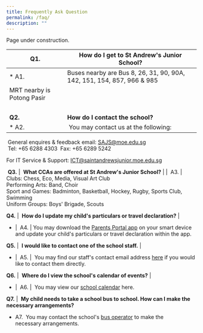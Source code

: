 ```yaml
---
title: Frequently Ask Question
permalink: /faq/
description: ""
---
```

Page under construction.

| Q1. | **How do I get to St Andrew's Junior School?** |
| --- | --- |
* A1. | Buses nearby are Bus 8, 26, 31, 90, 90A, 142, 151, 154, 857, 966 & 985  
MRT nearby is Potong Pasir |
|   |   |
| **Q2.** | **How do I contact the school?** |
* A2. |  You may contact us at the following:  
 General enquires & feedback email: SAJS@moe.edu.sg  
 Tel: +65 6288 4303
 Fax: +65 6289 5242

For IT Service & Support: ICT@saintandrewsjunior.moe.edu.sg  



 **Q3.** |  **What CCAs are offered at St Andrew's Junior School?** |
|  A3. | Clubs: Chess, Eco, Media, Visual Art Club  
Performing Arts: Band, Choir  
Sport and Games: Badminton, Basketball, Hockey, Rugby, Sports Club, Swimming  
Uniform Groups: Boys' Brigade, Scouts 

**Q4.** |  **How do I update my child's particulars or travel declaration?** |
* |  A4. | You may download the [Parents Portal app](/letters-and-updates/Parents-Portal/parents-gateway/) on your smart device and update your child's particulars or travel declaration within the app. 

**Q5.** |  **I would like to contact one of the school staff.** |
* |  A5. |  You may find our staff's contact email address [here](https://www.saintandrewsjunior.moe.edu.sg/about-us/staff/management-team) if you would like to contact them directly.

**Q6.** |  **Where do I view the school's calendar of events?** |
* |  A6. |  You may view our [school calendar](https://www.saintandrewsjunior.moe.edu.sg/school-calendar) here.[](https://www.saintandrewsjunior.moe.edu.sg/school-calendar) 

**Q7.** |  **My child needs to take a school bus to school. How can I make the necessary arrangements?** 
* A7.   You may contact the school's [bus operator](https://www.saintandrewsjunior.moe.edu.sg/general-information/suppliers-n-vendors/bus-operators) to make the necessary arrangements.